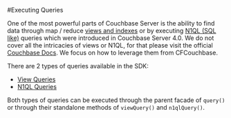 #Executing Queries

One of the most powerful parts of Couchbase Server is the ability to find data through map / reduce [views and indexes](http://docs.couchbase.com/admin/admin/Views/views-intro.html) or by executing [N1QL (SQL like)](http://developer.couchbase.com/documentation/server/4.0/n1ql/index.html) queries which were introduced in Couchbase Server 4.0. We do not cover all the intricacies of views or N1QL, for that please visit the official [Couchbase Docs](http://developer.couchbase.com/documentation/server/4.0/introduction/intro.html).  We focus on how to leverage them from CFCouchbase.  

There are 2 types of queries available in the SDK: 

* [View Queries](view_queries.md)
* [N1QL Queries](n1ql_queries.md)

Both types of queries can be executed through the parent facade of `query()` or through their standalone methods of `viewQuery()` and `n1qlQuery()`.

